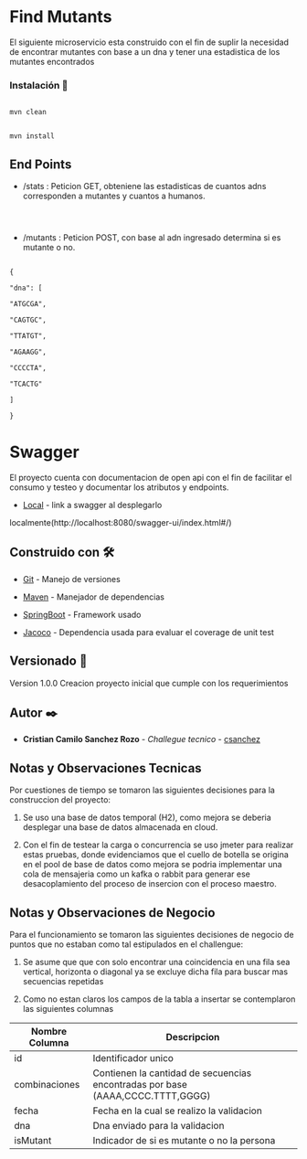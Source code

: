 

# Find Mutants



El siguiente microservicio esta construido con el fin de suplir la necesidad de encontrar mutantes con base a un dna y tener una estadistica de los mutantes encontrados

### Instalación 🔧
```

mvn clean

```



```

mvn install

```



## End Points

* /stats : Peticion GET, obteniene las estadisticas de cuantos adns corresponden a mutantes y cuantos a humanos.

```

  

```



* /mutants : Peticion POST, con base al adn ingresado determina si es mutante o no.

```

{

"dna": [

"ATGCGA",

"CAGTGC",

"TTATGT",

"AGAAGG",

"CCCCTA",

"TCACTG"

]

}

```



# Swagger

El proyecto cuenta con documentacion de open api con el fin de facilitar el consumo y testeo y documentar los atributos y endpoints.



* [Local](http://localhost:8080/swagger-ui/index.html#//) - link a swagger al desplegarlo

localmente(http://localhost:8080/swagger-ui/index.html#/)




## Construido con 🛠️



* [Git](http://www.dropwizard.io/1.0.2/docs/) - Manejo de versiones

* [Maven](https://maven.apache.org/) - Manejador de dependencias

* [SpringBoot](https://rometools.github.io/rome/) - Framework usado

* [Jacoco](https://rometools.github.io/rome/) - Dependencia usada para evaluar el coverage de unit test



## Versionado 📌



Version 1.0.0 Creacion proyecto inicial que cumple con los requerimientos



## Autor ✒️



*  **Cristian Camilo Sanchez Rozo** - *Challegue tecnico* - [csanchez](https://github.com/CcSanchez/pruebaMeli)



## Notas y Observaciones Tecnicas



Por cuestiones de tiempo se tomaron las siguientes decisiones para la construccion del proyecto:



1. Se uso una base de datos temporal (H2), como mejora se deberia desplegar una base de datos almacenada en cloud.

2. Con el fin de testear la carga o concurrencia se uso jmeter para realizar estas pruebas, donde evidenciamos que el cuello de botella se origina en el pool de base de datos como mejora se podria implementar una cola de mensajeria como un kafka o rabbit para generar ese desacoplamiento del proceso de insercion con el proceso maestro.




## Notas y Observaciones de Negocio



Para el funcionamiento se tomaron las siguientes decisiones de negocio de puntos que no estaban como tal estipulados en el challengue:



1. Se asume que que con solo encontrar una coincidencia en una fila sea vertical, horizonta o diagonal ya se excluye dicha fila para buscar mas secuencias repetidas

2. Como no estan claros los campos de la tabla a insertar se contemplaron las siguientes columnas


| Nombre Columna |  Descripcion|
|--|--|
| id  |  Identificador unico|
| combinaciones | Contienen la cantidad de secuencias encontradas por base (AAAA,CCCC.TTTT,GGGG)|
| fecha | Fecha en la cual se realizo la validacion |
| dna | Dna enviado para la validacion |
| isMutant | Indicador de si es mutante o no la persona |